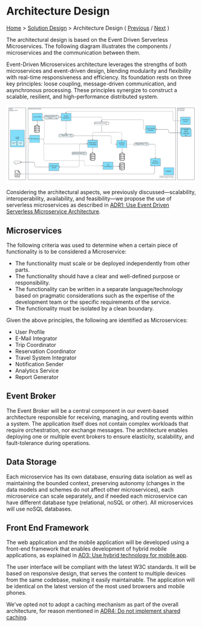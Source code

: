 # Architecture Design

[Home](../README.md) > [Solution Design](../README.md#solution-design) > Architecture Design ( [Previous](./2-components.md) / [Next](./4-security.md) )

The architectural design is based on the Event Driven Serverless Microservices. The following diagram illustrates the components / microservices and the communication between them.

Event-Driven Microservices architecture leverages the strengths of both microservices and event-driven design, blending modularity and flexibility with real-time responsiveness and efficiency. Its foundation rests on three key principles: loose coupling, message-driven communication, and asynchronous processing. These principles synergize to construct a scalable, resilient, and high-performance distributed system.

![Diagram showing the architecture design and flow of data between components.](../assets/architectural-solutions-diagram.png)

Considering the architectural aspects, we previously discussed—scalability, interoperability, availability, and feasibility—we propose the use of serverless microservices as described in [ADR1: Use Event Driven Serverless Microservice Architecture](../4-decision-records/adr1-use-event-driven-serverless-microservice-architecture.md).

## Microservices

The following criteria was used to determine when a certain piece of functionality is to be considered a Microservice:

* The functionality must scale or be deployed independently from other parts.
* The functionality should have a clear and well-defined purpose or responsibility.
* The functionality can be written in a separate language/technology based on pragmatic considerations such as the expertise of the development team or the specific requirements of the service.
* The functionality must be isolated by a clean boundary.

Given the above principles, the following are identified as Microservices:

* User Profile
* E-Mail Integrator
* Trip Coordinator
* Reservation Coordinator
* Travel System Integrator
* Notification Sender
* Analytics Service
* Report Generator

## Event Broker

The Event Broker will be a central component in our event-based architecture responsible for receiving, managing, and routing events within a system. The application itself does not contain complex workloads that require orchestration, nor exchange messages. The architecture enables deploying one or multiple event brokers to ensure elasticity, scalability, and fault-tolerance during operations.

## Data Storage

Each microservice has its own database, ensuring data isolation as well as maintaining the bounded context, preserving autonomy (changes in the data models and schemes do not affect other microservices), each microservice can scale separately, and if needed each microservice can have different database type (relational, noSQL or other). All microservices will use noSQL databases.

## Front End Framework

The web application and the mobile application will be developed using a front-end framework that enables development of hybrid mobile applications, as explained in [AD3: Use hybrid technology for mobile app](../4-decision-records/adr3-use-hybrid-technology-for-mobile-app.md).

The user interface will be compliant with the latest W3C standards. It will be based on responsive design, that serves the content to multiple devices from the same codebase, making it easily maintainable. The application will be identical on the latest version of the most used browsers and mobile phones.

We've opted not to adopt a caching mechanism as part of the overall architecture, for reason mentioned in [ADR4: Do not implement shared caching](../4-decision-records/adr4-do-not-implement-shared-caching.md).
